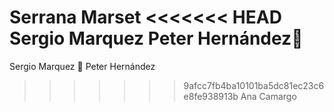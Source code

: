 Serrana Marset
<<<<<<< HEAD
Sergio Marquez
Peter Hernández:trident: 
=======
Sergio Marquez :rocket:
Peter Hernández 
>>>>>>> 9afcc7fb4ba10101ba5dc81ec23c6e8fe938913b
Ana Camargo
